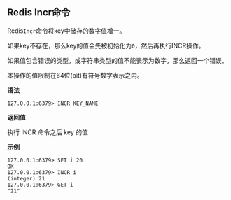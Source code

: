 ## Redis Incr命令

Redis`Incr`命令将key中储存的数字值增一。

如果key不存在，那么key的值会先被初始化为`0`，然后再执行INCR操作。

如果值包含错误的类型，或字符串类型的值不能表示为数字，那么返回一个错误。

本操作的值限制在64位(bit)有符号数字表示之内。

**语法**

```shell
127.0.0.1:6379> INCR KEY_NAME
```

**返回值**

执行 INCR 命令之后 key 的值

**示例**

```shell
127.0.0.1:6379> SET i 20
OK
127.0.0.1:6379> INCR i
(integer) 21
127.0.0.1:6379> GET i
"21"
```
